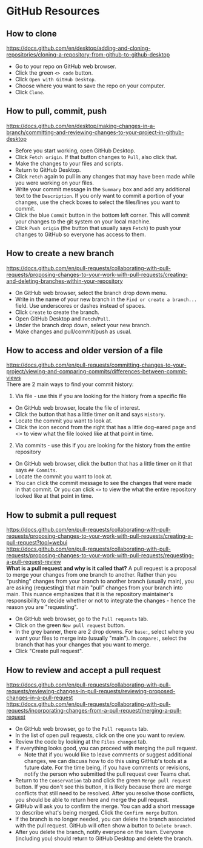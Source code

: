 
# GitHub Resources
## How to clone
https://docs.github.com/en/desktop/adding-and-cloning-repositories/cloning-a-repository-from-github-to-github-desktop
- Go to your repo on GitHub web browser.
- Click the green `<> code` button. 
- Click `Open with GitHub Desktop`.
- Choose where you want to save the repo on your computer. 
- Click `Clone`.
## How to pull, commit, push
https://docs.github.com/en/desktop/making-changes-in-a-branch/committing-and-reviewing-changes-to-your-project-in-github-desktop
- Before you start working, open GitHub Desktop. 
- Click `Fetch origin`. If that button changes to `Pull`, also click that. 
- Make the changes to your files and scripts. 
- Return to GitHub Desktop. 
- Click `Fetch` again to pull in any changes that may have been made while you were working on your files. 
- Write your commit message in the `Summary` box and add any additional text to the `Description`. If you only want to commit a portion of your changes, use the check boxes to select the files/lines you want to commit. 
- Click the blue `Commit` button in the bottom left corner. This will commit your changes to the git system on your local machine. 
- Click `Push origin` (the button that usually says `Fetch`) to push your changes to GitHub so everyone has access to them.
## How to create a new branch
https://docs.github.com/en/pull-requests/collaborating-with-pull-requests/proposing-changes-to-your-work-with-pull-requests/creating-and-deleting-branches-within-your-repository
- On GitHub web browser, select the branch drop down menu.
- Write in the name of your new branch in the `Find or create a branch...` field. Use underscores or dashes instead of spaces. 
- Click `Create` to create the branch. 
- Open GitHub Desktop and `Fetch`/`Pull`.
- Under the branch drop down, select your new branch. 
- Make changes and pull/commit/push as usual. 
## How to access and older version of a file
https://docs.github.com/en/pull-requests/committing-changes-to-your-project/viewing-and-comparing-commits/differences-between-commit-views  
There are 2 main ways to find your commit history:  
1. Via file - use this if you are looking for the history from a specific file  
  - On GitHub web browser, locate the file of interest.
  - Click the button that has a little timer on it and says `History`. 
  - Locate the commit you want to look at.
  - Click the icon second from the right that has a little dog-eared page and <> to view what the file looked like at that point in time.  
2. Via commits - use this if you are looking for the history from the entire repository  
  - On GitHub web browser, click the button that has a little timer on it that says `## Commits`.
  - Locate the commit you want to look at.
  - You can click the commit message to see the changes that were made in that commit. Or you can click `<>` to view the what the entire repository looked like at that point in time.
## How to submit a pull request
https://docs.github.com/en/pull-requests/collaborating-with-pull-requests/proposing-changes-to-your-work-with-pull-requests/creating-a-pull-request?tool=webui  
https://docs.github.com/en/pull-requests/collaborating-with-pull-requests/proposing-changes-to-your-work-with-pull-requests/requesting-a-pull-request-review  
**What is a pull request and why is it called that?** A pull request is a proposal to merge your changes from one branch to another. Rather than you "pushing" changes from your branch to another branch (usually main), you are asking (requesting) that main "pull" changes from your branch into main. This nuance emphasizes that it is the repository maintainer's responsibility to decide whether or not to integrate the changes - hence the reason you are "requesting".
- On GitHub web browser, go to the `Pull requests` tab.
- Click on the green `New pull request` button.
- In the grey banner, there are 2 drop downs. For `base:`, select where you want your files to merge into (usually "main"). In `compare:`, select the branch that has your changes that you want to merge. 
- Click "Create pull request".
## How to review and accept a pull request
https://docs.github.com/en/pull-requests/collaborating-with-pull-requests/reviewing-changes-in-pull-requests/reviewing-proposed-changes-in-a-pull-request  
https://docs.github.com/en/pull-requests/collaborating-with-pull-requests/incorporating-changes-from-a-pull-request/merging-a-pull-request  
- On GitHub web browser, go to the `Pull requests` tab.
- In the list of open pull requests, click on the one you want to review. 
- Review the code by looking at the `Files changed` tab. 
- If everything looks good, you can proceed with merging the pull request. 
	- Note that if you would like to leave comments or suggest additional changes, we can discuss how to do this using GitHub's tools at a future date. For the time being, if you have comments or revisions, notify the person who submitted the pull request over Teams chat. 
- Return to the `Conservation` tab and click the green `Merge pull request` button. If you don't see this button, it is likely because there are merge conflicts that still need to be resolved. After you resolve those conflicts, you should be able to return here and merge the pull request. 
- GitHub will ask you to confirm the merge. You can add a short message to describe what's being merged. Click the `Confirm merge` button. 
- If the branch is no longer needed, you can delete the branch associated with the pull request. GitHub will often show a button to `Delete branch`. 
- After you delete the branch, notify everyone on the team. Everyone (including you) should return to GitHub Desktop and delete the branch. 
